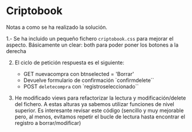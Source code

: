 # Criptobook

Notas a como se ha realizado la solución.

1.- Se ha incluido un pequeño fichero `criptobook.css` para mejorar el aspecto. Básicamente un clear: both para poder poner los botones a la derecha

2. El ciclo de petición respuesta es el siguiente:
    - GET nuevacompra con btnselected = 'Borrar'
    - Devuelve formulario de confirmación `confirmdelete``
    - POST `deletecompra` con `registroseleccionado``

3. He modificado views para refactorizar la lectura y modificación/delete del fichero. A estas alturas ya sabemos utilizar funciones de nivel superior. Es interesante revisar este código (sencillo y muy mejorable pero, al menos, evitamos repetir el bucle de lectura hasta encontrar el registro a borrar/modificar)


